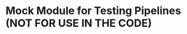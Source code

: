 <!-- Update the title to match the module name and add a description -->
# Mock Module for Testing Pipelines (NOT FOR USE IN THE CODE)
